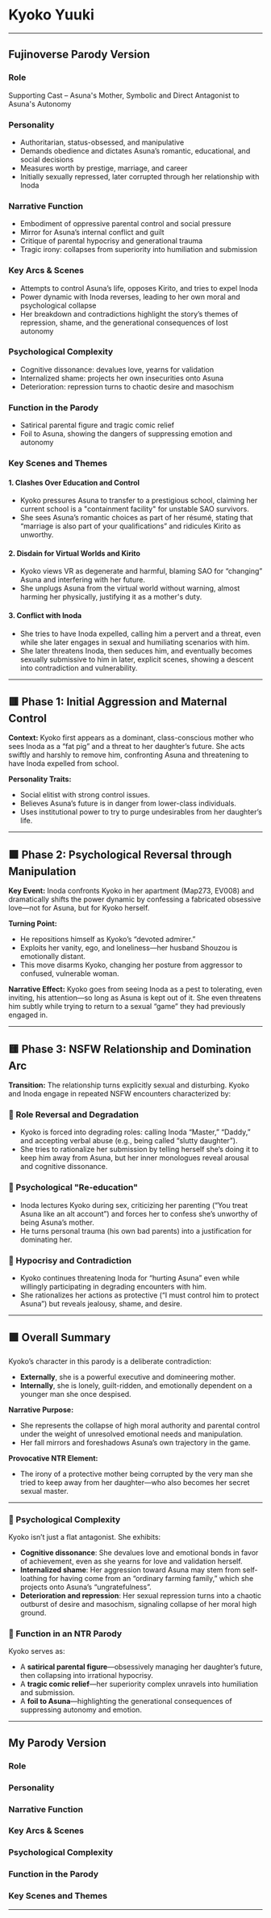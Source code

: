 # Kyoko Yuuki

---

## Fujinoverse Parody Version

### Role
Supporting Cast – Asuna's Mother, Symbolic and Direct Antagonist to Asuna's Autonomy

### Personality
- Authoritarian, status-obsessed, and manipulative
- Demands obedience and dictates Asuna’s romantic, educational, and social decisions
- Measures worth by prestige, marriage, and career
- Initially sexually repressed, later corrupted through her relationship with Inoda

### Narrative Function
- Embodiment of oppressive parental control and social pressure
- Mirror for Asuna’s internal conflict and guilt
- Critique of parental hypocrisy and generational trauma
- Tragic irony: collapses from superiority into humiliation and submission

### Key Arcs & Scenes
- Attempts to control Asuna’s life, opposes Kirito, and tries to expel Inoda
- Power dynamic with Inoda reverses, leading to her own moral and psychological collapse
- Her breakdown and contradictions highlight the story’s themes of repression, shame, and the generational consequences of lost autonomy

### Psychological Complexity
- Cognitive dissonance: devalues love, yearns for validation
- Internalized shame: projects her own insecurities onto Asuna
- Deterioration: repression turns to chaotic desire and masochism

### Function in the Parody
- Satirical parental figure and tragic comic relief
- Foil to Asuna, showing the dangers of suppressing emotion and autonomy

### Key Scenes and Themes

#### 1. Clashes Over Education and Control
- Kyoko pressures Asuna to transfer to a prestigious school, claiming her current school is a "containment facility" for unstable SAO survivors.
- She sees Asuna’s romantic choices as part of her résumé, stating that “marriage is also part of your qualifications” and ridicules Kirito as unworthy.

#### 2. Disdain for Virtual Worlds and Kirito
- Kyoko views VR as degenerate and harmful, blaming SAO for “changing” Asuna and interfering with her future.
- She unplugs Asuna from the virtual world without warning, almost harming her physically, justifying it as a mother's duty.

#### 3. Conflict with Inoda
- She tries to have Inoda expelled, calling him a pervert and a threat, even while she later engages in sexual and humiliating scenarios with him.
- She later threatens Inoda, then seduces him, and eventually becomes sexually submissive to him in later, explicit scenes, showing a descent into contradiction and vulnerability.

---

## 🟥 Phase 1: Initial Aggression and Maternal Control

**Context:**
Kyoko first appears as a dominant, class-conscious mother who sees Inoda as a “fat pig” and a threat to her daughter’s future. She acts swiftly and harshly to remove him, confronting Asuna and threatening to have Inoda expelled from school.

**Personality Traits:**
- Social elitist with strong control issues.
- Believes Asuna’s future is in danger from lower-class individuals.
- Uses institutional power to try to purge undesirables from her daughter’s life.

---

## 🟧 Phase 2: Psychological Reversal through Manipulation

**Key Event:**
Inoda confronts Kyoko in her apartment (Map273, EV008) and dramatically shifts the power dynamic by confessing a fabricated obsessive love—not for Asuna, but for Kyoko herself.

**Turning Point:**
- He repositions himself as Kyoko’s “devoted admirer.”
- Exploits her vanity, ego, and loneliness—her husband Shouzou is emotionally distant.
- This move disarms Kyoko, changing her posture from aggressor to confused, vulnerable woman.

**Narrative Effect:**
Kyoko goes from seeing Inoda as a pest to tolerating, even inviting, his attention—so long as Asuna is kept out of it. She even threatens him subtly while trying to return to a sexual “game” they had previously engaged in.

---

## 🟨 Phase 3: NSFW Relationship and Domination Arc

**Transition:**
The relationship turns explicitly sexual and disturbing. Kyoko and Inoda engage in repeated NSFW encounters characterized by:

### 🔸 Role Reversal and Degradation
- Kyoko is forced into degrading roles: calling Inoda “Master,” “Daddy,” and accepting verbal abuse (e.g., being called “slutty daughter”).
- She tries to rationalize her submission by telling herself she’s doing it to keep him away from Asuna, but her inner monologues reveal arousal and cognitive dissonance.

### 🔸 Psychological "Re-education"
- Inoda lectures Kyoko during sex, criticizing her parenting (“You treat Asuna like an alt account”) and forces her to confess she’s unworthy of being Asuna’s mother.
- He turns personal trauma (his own bad parents) into a justification for dominating her.

### 🔸 Hypocrisy and Contradiction
- Kyoko continues threatening Inoda for “hurting Asuna” even while willingly participating in degrading encounters with him.
- She rationalizes her actions as protective (“I must control him to protect Asuna”) but reveals jealousy, shame, and desire.

---

## 🟩 Overall Summary

Kyoko’s character in this parody is a deliberate contradiction:

- **Externally**, she is a powerful executive and domineering mother.
- **Internally**, she is lonely, guilt-ridden, and emotionally dependent on a younger man she once despised.

**Narrative Purpose:**
- She represents the collapse of high moral authority and parental control under the weight of unresolved emotional needs and manipulation.
- Her fall mirrors and foreshadows Asuna’s own trajectory in the game.

**Provocative NTR Element:**
- The irony of a protective mother being corrupted by the very man she tried to keep away from her daughter—who also becomes her secret sexual master.

---

### 🧩 Psychological Complexity
Kyoko isn’t just a flat antagonist. She exhibits:
- **Cognitive dissonance**: She devalues love and emotional bonds in favor of achievement, even as she yearns for love and validation herself.
- **Internalized shame**: Her aggression toward Asuna may stem from self-loathing for having come from an “ordinary farming family,” which she projects onto Asuna’s “ungratefulness”.
- **Deterioration and repression**: Her sexual repression turns into a chaotic outburst of desire and masochism, signaling collapse of her moral high ground.

### 🧭 Function in an NTR Parody
Kyoko serves as:
- A **satirical parental figure**—obsessively managing her daughter’s future, then collapsing into irrational hypocrisy.
- A **tragic comic relief**—her superiority complex unravels into humiliation and submission.
- A **foil to Asuna**—highlighting the generational consequences of suppressing autonomy and emotion.

---

## My Parody Version

<!-- Add your unique take on Kyoko here. Use the same structure as above: Role, Personality, Narrative Function, Key Arcs & Scenes, Psychological Complexity, Function in the Parody, and Key Scenes and Themes. If your version is similar, you can reference the Fujinoverse version and note any differences. If your version is significantly different, provide a full breakdown. -->

### Role

### Personality

### Narrative Function

### Key Arcs & Scenes

### Psychological Complexity

### Function in the Parody

### Key Scenes and Themes

---
